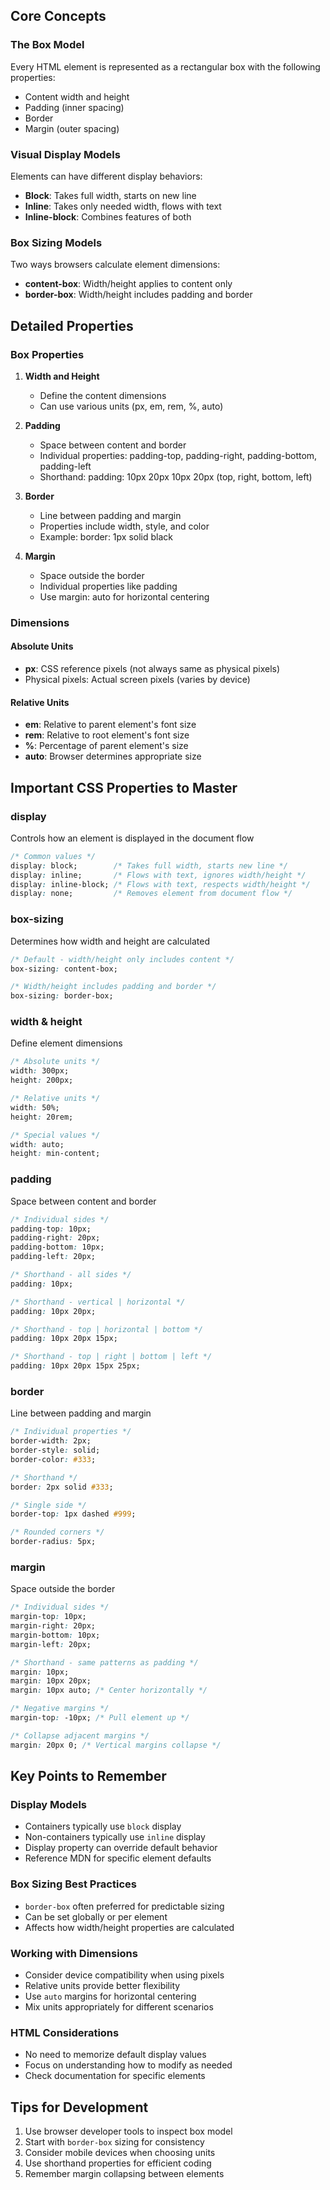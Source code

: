 ## Core Concepts

### The Box Model
Every HTML element is represented as a rectangular box with the following properties:
- Content width and height
- Padding (inner spacing)
- Border
- Margin (outer spacing)

### Visual Display Models
Elements can have different display behaviors:
- **Block**: Takes full width, starts on new line
- **Inline**: Takes only needed width, flows with text
- **Inline-block**: Combines features of both

### Box Sizing Models
Two ways browsers calculate element dimensions:
- **content-box**: Width/height applies to content only
- **border-box**: Width/height includes padding and border

## Detailed Properties

### Box Properties
1. **Width and Height**
   - Define the content dimensions
   - Can use various units (px, em, rem, %, auto)

2. **Padding**
   - Space between content and border
   - Individual properties: padding-top, padding-right, padding-bottom, padding-left
   - Shorthand: padding: 10px 20px 10px 20px (top, right, bottom, left)

3. **Border**
   - Line between padding and margin
   - Properties include width, style, and color
   - Example: border: 1px solid black

4. **Margin**
   - Space outside the border
   - Individual properties like padding
   - Use margin: auto for horizontal centering

### Dimensions

#### Absolute Units
- **px**: CSS reference pixels (not always same as physical pixels)
- Physical pixels: Actual screen pixels (varies by device)

#### Relative Units
- **em**: Relative to parent element's font size
- **rem**: Relative to root element's font size
- **%**: Percentage of parent element's size
- **auto**: Browser determines appropriate size

## Important CSS Properties to Master

### display
Controls how an element is displayed in the document flow
```css
/* Common values */
display: block;        /* Takes full width, starts new line */
display: inline;       /* Flows with text, ignores width/height */
display: inline-block; /* Flows with text, respects width/height */
display: none;         /* Removes element from document flow */
```

### box-sizing
Determines how width and height are calculated
```css
/* Default - width/height only includes content */
box-sizing: content-box;

/* Width/height includes padding and border */
box-sizing: border-box;
```

### width & height
Define element dimensions
```css
/* Absolute units */
width: 300px;
height: 200px;

/* Relative units */
width: 50%;
height: 20rem;

/* Special values */
width: auto;
height: min-content;
```

### padding
Space between content and border
```css
/* Individual sides */
padding-top: 10px;
padding-right: 20px;
padding-bottom: 10px;
padding-left: 20px;

/* Shorthand - all sides */
padding: 10px;

/* Shorthand - vertical | horizontal */
padding: 10px 20px;

/* Shorthand - top | horizontal | bottom */
padding: 10px 20px 15px;

/* Shorthand - top | right | bottom | left */
padding: 10px 20px 15px 25px;
```

### border
Line between padding and margin
```css
/* Individual properties */
border-width: 2px;
border-style: solid;
border-color: #333;

/* Shorthand */
border: 2px solid #333;

/* Single side */
border-top: 1px dashed #999;

/* Rounded corners */
border-radius: 5px;
```

### margin
Space outside the border
```css
/* Individual sides */
margin-top: 10px;
margin-right: 20px;
margin-bottom: 10px;
margin-left: 20px;

/* Shorthand - same patterns as padding */
margin: 10px;
margin: 10px 20px;
margin: 10px auto; /* Center horizontally */

/* Negative margins */
margin-top: -10px; /* Pull element up */

/* Collapse adjacent margins */
margin: 20px 0; /* Vertical margins collapse */
```

## Key Points to Remember

### Display Models
- Containers typically use `block` display
- Non-containers typically use `inline` display
- Display property can override default behavior
- Reference MDN for specific element defaults

### Box Sizing Best Practices
- `border-box` often preferred for predictable sizing
- Can be set globally or per element
- Affects how width/height properties are calculated

### Working with Dimensions
- Consider device compatibility when using pixels
- Relative units provide better flexibility
- Use `auto` margins for horizontal centering
- Mix units appropriately for different scenarios

### HTML Considerations
- No need to memorize default display values
- Focus on understanding how to modify as needed
- Check documentation for specific elements

## Tips for Development
1. Use browser developer tools to inspect box model
2. Start with `border-box` sizing for consistency
3. Consider mobile devices when choosing units
4. Use shorthand properties for efficient coding
5. Remember margin collapsing between elements